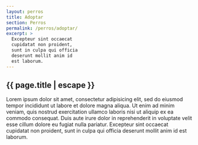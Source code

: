 ```yaml
---
layout: perros
title: Adoptar
section: Perros
permalink: /perros/adoptar/
excerpt: >
  Excepteur sint occaecat
  cupidatat non proident,
  sunt in culpa qui officia
  deserunt mollit anim id
  est laborum.
---
```


## {{ page.title | escape }}

Lorem ipsum dolor sit amet, consectetur adipisicing elit, sed do eiusmod tempor incididunt ut labore et dolore magna aliqua. Ut enim ad minim veniam, quis nostrud exercitation ullamco laboris nisi ut aliquip ex ea commodo consequat. Duis aute irure dolor in reprehenderit in voluptate velit esse cillum dolore eu fugiat nulla pariatur. Excepteur sint occaecat cupidatat non proident, sunt in culpa qui officia deserunt mollit anim id est laborum.
